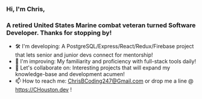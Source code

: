 ### Hi, I'm Chris,
### A retired United States Marine combat veteran turned Software Developer.  Thanks for stopping by!

- 🛠 I'm developing: A PostgreSQL/Express/React/Redux/Firebase project that lets senior and junior devs connect for mentorship!
- 🌱 I'm improving: My familiarity and proficiency with full-stack tools daily!
- 🤝 Let's collaborate on: Interesting projects that will expand my knowledge-base and development acumen!
- 📫 How to reach me: ChrisBCoding247@Gmail.com or drop me a line @ https://CHouston.dev !



